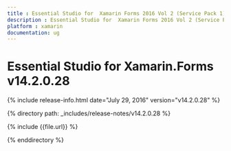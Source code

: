 ```yaml
---
title : Essential Studio for  Xamarin Forms 2016 Vol 2 (Service Pack 1)Release Notes
description : Essential Studio for  Xamarin Forms 2016 Vol 2 (Service Pack 1)Release Notes
platform : xamarin
documentation: ug
---
```


# Essential Studio for  Xamarin.Forms v14.2.0.28

{% include release-info.html date="July 29, 2016" version="v14.2.0.28" %} 

{% directory path: _includes/release-notes/v14.2.0.28 %}

{% include {{file.url}} %}

{% enddirectory %}